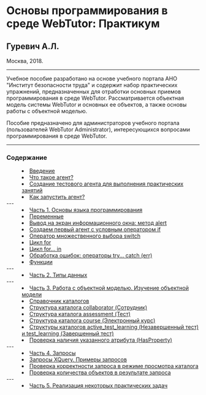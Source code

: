 # Основы программирования в среде WebTutor: Практикум

## Гуревич А.Л.

Москва, 2018.

---

Учебное пособие разработано на основе учебного портала АНО "Институт безопасности труда" и содержит набор практических упражнений, предназначенных для отработки основных приемов программирования в среде WebTutor. Рассматривается объектная модель системы WebTutor и основных ее объектов, а также основы работы с объектной моделью.

Пособие предназначено для администраторов учебного портала (пользователей WebTutor Administrator), интересующихся вопросами программирования в среде WebTutor. 

---

### Содержание

<dd><li> <a href="vved.md"> Введение</a></dd>
<dd><li> <a href="agent.md"> Что такое агент?</a></dd>
<dd><li> <a href="test_agent.md"> Создание тестового агента для выполнения практических занятий</a></dd>
<dd><li> <a href="run_agent.md"> Как запустить агент?</a></dd>
---
<dd><li> <a href="1_language.md"> Часть 1. Основы языка программирования</a></dd>
<dd><li> <a href="variables.md"> Переменные</a></dd>
<dd><li> <a href="alert.md"> Вывод на экран информационного окна: метод alert</a></dd> 
<dd><li> <a href="first_agent__if.md"> Создаем первый агент с условным оператором if</a></dd>
<dd><li> <a href="switch.md"> Оператор множественного выбора switch</a></dd>
<dd><li> <a href="for.md"> Цикл for</a></dd>
<dd><li> <a href="for_in.md"> Цикл for… in</a></dd>
<dd><li> <a href="try.md"> Обработка ошибок: операторы try… catch (err)</a></dd>
<dd><li> <a href="functions.md"> Функции</a></dd>
---
<dd><li> <a href="2_data_types.md"> Часть 2. Типы данных</a></dd>
---
<dd><li> <a href="3_object_model.md"> Часть 3. Работа с объектной моделью. Изучение объектной модели</a></dd>
<dd><li> <a href="catalogs.md"> Справочник каталогов</a></dd>
<dd><li> <a href="collaborator.md"> Структура каталога collaborator (Сотрудник)</a></dd>
<dd><li> <a href="assessment.md"> Структура каталога assessment (Тест)</a></dd>
<dd><li> <a href="course.md"> Структура каталога course (Электронный курс)</a></dd>
<dd><li> <a href="other_catalogs1.md"> Структуры каталогов active_test_learning (Незавершенный тест) и test_learning (Завершенный тест)</a></dd>
<dd><li> <a href="hasproperty.md"> Проверка наличия указанного атрибута (HasProperty)</a></dd>
---
<dd><li> <a href="4_queries.md"> Часть 4. Запросы</a></dd>
<dd><li> <a href="XQuery.md"> Запросы XQuery. Примеры запросов</a></dd>
<dd><li> <a href="XQuery_control.md"> Проверка корректности запроса в режиме просмотра каталога</a></dd>
<dd><li> <a href="XQuery_quantity.md"> Проверка количества объектов в результате запроса</a></dd>
---
<dd><li> <a href="5_practical_realization.md"> Часть 5. Реализация некоторых практических задач</a></dd>
